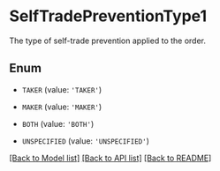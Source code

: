 # SelfTradePreventionType1

The type of self-trade prevention applied to the order.

## Enum

* `TAKER` (value: `'TAKER'`)

* `MAKER` (value: `'MAKER'`)

* `BOTH` (value: `'BOTH'`)

* `UNSPECIFIED` (value: `'UNSPECIFIED'`)

[[Back to Model list]](../README.md#documentation-for-models) [[Back to API list]](../README.md#documentation-for-api-endpoints) [[Back to README]](../README.md)



